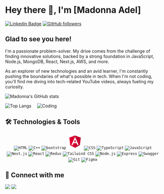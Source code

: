 # Hey there 👋, I'm [Madonna Adel]

[![Linkedin Badge](https://img.shields.io/badge/-LinkedIn-0e76a8?style=flat-square&logo=Linkedin&logoColor=white)](https://linkedin.com/in/madonna-adel-)
[![GitHub followers](https://img.shields.io/github/followers/Haddad308?label=Follow&style=social)](https://github.com/madonnaAdel)

## Glad to see you here!

I'm a passionate problem-solver. My drive comes from the challenge of finding innovative solutions, backed by a strong foundation in JavaScript, Node.js, MongoDB, React, Next.js, AWS, and more.

As an explorer of new technologies and an avid learner, I'm constantly pushing the boundaries of what's possible in tech. When I'm not coding, you'll find me diving into tech-related YouTube videos, always fueling my curiosity.



![Madonna's GitHub stats](https://github-readme-stats.vercel.app/api?username=Madonna-Adel&show_icons=true&theme=radical)

![Top Langs](https://github-readme-stats.vercel.app/api/top-langs/?username=Madonna-Adel&layout=compact&theme=radical)
<img align="right" alt="Coding" width="400" src="https://cdn.dribbble.com/users/1162077/screenshots/3848914/media/320984a9ca58b3c73274c9259ecf6de8.gif">

## 🛠️ Technologies & Tools

<div align="center">
	<code><img width="50" src="https://user-images.githubusercontent.com/25181517/192158954-f88b5814-d510-4564-b285-dff7d6400dad.png" alt="HTML" title="HTML"/></code>
<code><img width="50" src="https://raw.githubusercontent.com/isocpp/logos/master/cpp_logo.png" alt="C++" title="C++"/></code>
<code><img width="50" src="https://getbootstrap.com/docs/5.3/assets/brand/bootstrap-logo-shadow.png" alt="bootstrap" title="Bootstrap"/></code>
<code><img width="50" src="https://raw.githubusercontent.com/github/explore/c700f6f5bb68a850405eef411cf878162ff34b59/topics/angular/angular.png?size=48" alt="Angular" title="Angular"/></code>
	<code><img width="50" src="https://user-images.githubusercontent.com/25181517/183898674-75a4a1b1-f960-4ea9-abcb-637170a00a75.png" alt="CSS" title="CSS"/></code>
	<code><img width="50" src="https://user-images.githubusercontent.com/25181517/183890598-19a0ac2d-e88a-4005-a8df-1ee36782fde1.png" alt="TypeScript" title="TypeScript"/></code>
	<code><img width="50" src="https://user-images.githubusercontent.com/25181517/117447155-6a868a00-af3d-11eb-9cfe-245df15c9f3f.png" alt="JavaScript" title="JavaScript"/></code>
	<code><img width="50" src="https://github.com/marwin1991/profile-technology-icons/assets/136815194/5f8c622c-c217-4649-b0a9-7e0ee24bd704" alt="Next.js" title="Next.js"/></code>
	<code><img width="50" src="https://user-images.githubusercontent.com/25181517/183897015-94a058a6-b86e-4e42-a37f-bf92061753e5.png" alt="React" title="React"/></code>
	<code><img width="50" src="https://user-images.githubusercontent.com/25181517/187896150-cc1dcb12-d490-445c-8e4d-1275cd2388d6.png" alt="Redux" title="Redux"/></code>
	<code><img width="50" src="https://user-images.githubusercontent.com/25181517/202896760-337261ed-ee92-4979-84c4-d4b829c7355d.png" alt="Tailwind CSS" title="Tailwind CSS"/></code>
	<code><img width="50" src="https://user-images.githubusercontent.com/25181517/183568594-85e280a7-0d7e-4d1a-9028-c8c2209e073c.png" alt="Node.js" title="Node.js"/></code>
	<code><img width="50" src="https://user-images.githubusercontent.com/25181517/183859966-a3462d8d-1bc7-4880-b353-e2cbed900ed6.png" alt="Express" title="Express"/></code>
	<code><img width="50" src="https://user-images.githubusercontent.com/25181517/186711335-a3729606-5a78-4496-9a36-06efcc74f800.png" alt="Swagger" title="Swagger"/></code>
	<code><img width="50" src="https://user-images.githubusercontent.com/25181517/192108372-f71d70ac-7ae6-4c0d-8395-51d8870c2ef0.png" alt="Git" title="Git"/></code>
	<code><img width="50" src="https://user-images.githubusercontent.com/25181517/189715289-df3ee512-6eca-463f-a0f4-c10d94a06b2f.png" alt="Figma" title="Figma"/></code>
</div>

## 🤝 Connect with me

<p align="center">

<a href="https://linkedin.com/in/madonna-adel-"><img src="https://img.shields.io/badge/-Mohamed%20El%20Haddad-0077B5?style=flat&logo=Linkedin&logoColor=white"/></a>
<a href="mailto:madonnadel0@gmail.com"><img src="https://img.shields.io/badge/-melhaddad308@gmail.com-D14836?style=flat&logo=Gmail&logoColor=white"/></a>

</p>
